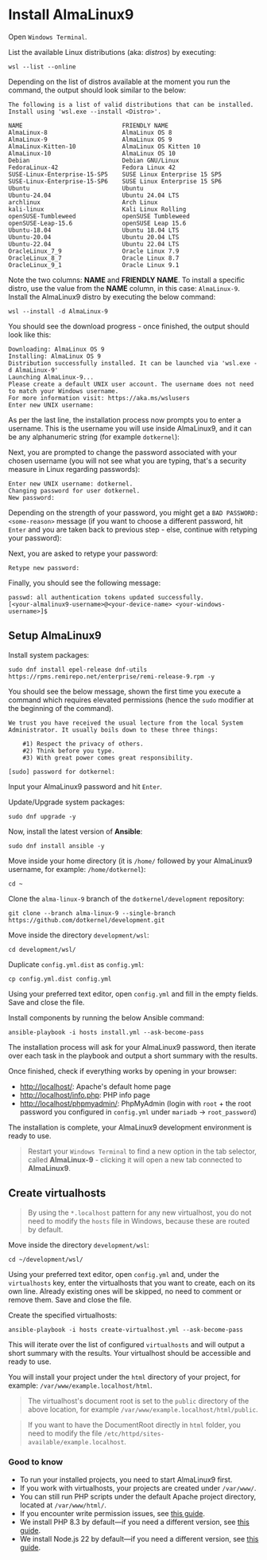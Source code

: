 # Install AlmaLinux9

Open `Windows Terminal`.

List the available Linux distributions (aka: _distros_) by executing:

```shell
wsl --list --online
```

Depending on the list of distros available at the moment you run the command, the output should look similar to the below:

```text
The following is a list of valid distributions that can be installed.
Install using 'wsl.exe --install <Distro>'.

NAME                            FRIENDLY NAME
AlmaLinux-8                     AlmaLinux OS 8
AlmaLinux-9                     AlmaLinux OS 9
AlmaLinux-Kitten-10             AlmaLinux OS Kitten 10
AlmaLinux-10                    AlmaLinux OS 10
Debian                          Debian GNU/Linux
FedoraLinux-42                  Fedora Linux 42
SUSE-Linux-Enterprise-15-SP5    SUSE Linux Enterprise 15 SP5
SUSE-Linux-Enterprise-15-SP6    SUSE Linux Enterprise 15 SP6
Ubuntu                          Ubuntu
Ubuntu-24.04                    Ubuntu 24.04 LTS
archlinux                       Arch Linux
kali-linux                      Kali Linux Rolling
openSUSE-Tumbleweed             openSUSE Tumbleweed
openSUSE-Leap-15.6              openSUSE Leap 15.6
Ubuntu-18.04                    Ubuntu 18.04 LTS
Ubuntu-20.04                    Ubuntu 20.04 LTS
Ubuntu-22.04                    Ubuntu 22.04 LTS
OracleLinux_7_9                 Oracle Linux 7.9
OracleLinux_8_7                 Oracle Linux 8.7
OracleLinux_9_1                 Oracle Linux 9.1
```

Note the two columns: **NAME** and **FRIENDLY NAME**.
To install a specific distro, use the value from the **NAME** column, in this case: `AlmaLinux-9`.
Install the AlmaLinux9 distro by executing the below command:

```shell
wsl --install -d AlmaLinux-9
```

You should see the download progress - once finished, the output should look like this:

```text
Downloading: AlmaLinux OS 9
Installing: AlmaLinux OS 9
Distribution successfully installed. It can be launched via 'wsl.exe -d AlmaLinux-9'
Launching AlmaLinux-9...
Please create a default UNIX user account. The username does not need to match your Windows username.
For more information visit: https://aka.ms/wslusers
Enter new UNIX username:
```

As per the last line, the installation process now prompts you to enter a username.
This is the username you will use inside AlmaLinux9, and it can be any alphanumeric string (for example `dotkernel`):

Next, you are prompted to change the password associated with your chosen username (you will not see what you are typing, that's a security measure in Linux regarding passwords):

```shell
Enter new UNIX username: dotkernel.
Changing password for user dotkernel.
New password:
```

Depending on the strength of your password, you might get a `BAD PASSWORD: <some-reason>` message (if you want to choose a different password, hit `Enter` and you are taken back to previous step - else, continue with retyping your password):

Next, you are asked to retype your password:

```text
Retype new password:
```

Finally, you should see the following message:

```text
passwd: all authentication tokens updated successfully.
[<your-almalinux9-username>@<your-device-name> <your-windows-username>]$
```

## Setup AlmaLinux9

Install system packages:

```shell
sudo dnf install epel-release dnf-utils https://rpms.remirepo.net/enterprise/remi-release-9.rpm -y
```

You should see the below message, shown the first time you execute a command which requires elevated permissions (hence the `sudo` modifier at the beginning of the command).

```text
We trust you have received the usual lecture from the local System Administrator. It usually boils down to these three things:

    #1) Respect the privacy of others.
    #2) Think before you type.
    #3) With great power comes great responsibility.

[sudo] password for dotkernel:
```

Input your AlmaLinux9 password and hit `Enter`.

Update/Upgrade system packages:

```shell
sudo dnf upgrade -y
```

Now, install the latest version of **Ansible**:

```shell
sudo dnf install ansible -y
```

Move inside your home directory (it is `/home/` followed by your AlmaLinux9 username, for example: `/home/dotkernel`):

```shell
cd ~
```

Clone the `alma-linux-9` branch of the `dotkernel/development` repository:

```shell
git clone --branch alma-linux-9 --single-branch https://github.com/dotkernel/development.git
```

Move inside the directory `development/wsl`:

```shell
cd development/wsl/
```

Duplicate `config.yml.dist` as `config.yml`:

```shell
cp config.yml.dist config.yml
```

Using your preferred text editor, open `config.yml` and fill in the empty fields.
Save and close the file.

Install components by running the below Ansible command:

```shell
ansible-playbook -i hosts install.yml --ask-become-pass
```

The installation process will ask for your AlmaLinux9 password, then iterate over each task in the playbook and output a short summary with the results.

Once finished, check if everything works by opening in your browser:

* [http://localhost/](http://localhost/): Apache's default home page
* [http://localhost/info.php](http://localhost/info.php): PHP info page
* [http://localhost/phpmyadmin/](http://localhost/phpmyadmin/): PhpMyAdmin (login with `root` + the root password you configured in `config.yml` under `mariadb` -> `root_password`)

The installation is complete, your AlmaLinux9 development environment is ready to use.

> Restart your `Windows Terminal` to find a new option in the tab selector, called **AlmaLinux-9** - clicking it will open a new tab connected to **AlmaLinux9**.

## Create virtualhosts

> By using the `*.localhost` pattern for any new virtualhost, you do not need to modify the `hosts` file in Windows, because these are routed by default.

Move inside the directory `development/wsl`:

```shell
cd ~/development/wsl/
```

Using your preferred text editor, open `config.yml` and, under the `virtualhosts` key, enter the virtualhosts that you want to create, each on its own line.
Already existing ones will be skipped, no need to comment or remove them.
Save and close the file.

Create the specified virtualhosts:

```shell
ansible-playbook -i hosts create-virtualhost.yml --ask-become-pass
```

This will iterate over the list of configured `virtualhosts` and will output a short summary with the results.
Your virtualhost should be accessible and ready to use.

You will install your project under the `html` directory of your project, for example: `/var/www/example.localhost/html`.

> The virtualhost's document root is set to the `public` directory of the above location, for example `/var/www/example.localhost/html/public`.

> If you want to have the DocumentRoot directly in `html` folder, you need to modify the file `/etc/httpd/sites-available/example.localhost`.

### Good to know

* To run your installed projects, you need to start AlmaLinux9 first.
* If you work with virtualhosts, your projects are created under `/var/www/`.
* You can still run PHP scripts under the default Apache project directory, located at `/var/www/html/`.
* If you encounter write permission issues, see [this guide](https://docs.dotkernel.org/development/v1/faq/#how-do-i-fix-common-permission-issues).
* We install PHP 8.3 by default—if you need a different version, see [this guide](https://docs.dotkernel.org/development/v1/faq/#how-do-i-switch-to-a-different-version-of-php).
* We install Node.js 22 by default—if you need a different version, see [this guide](https://docs.dotkernel.org/development/v1/faq/#how-do-i-switch-to-a-different-version-of-nodejs).
